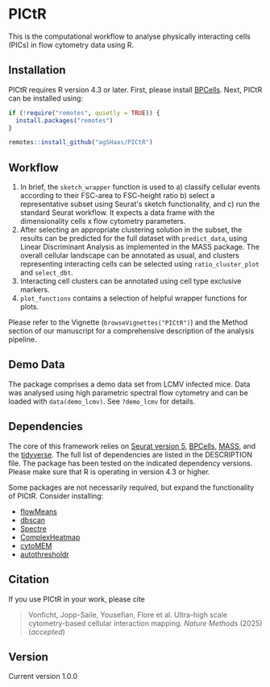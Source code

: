# PICtR

This is the computational workflow to analyse physically interacting cells (PICs) in flow cytometry data using R.  

## Installation

PICtR requires R version 4.3 or later. First, please install [BPCells](https://github.com/bnprks/BPCells). Next, PICtR can be installed using:


```R
if (!require("remotes", quietly = TRUE)) {
  install.packages("remotes")
}

remotes::install_github("agSHaas/PICtR")
```

## Workflow  
  
1. In brief, the `sketch_wrapper` function is used to
   a) classify cellular events according to their FSC-area to FSC-height ratio
   b) select a representative subset using Seurat's sketch functionality, and
   c) run the standard Seurat workflow.
   It expects a data frame with the dimensionality cells x flow cytometry parameters.  
2. After selecting an appropriate clustering solution in the subset, the results can be predicted for the full dataset with `predict_data`, using Linear Discriminant Analysis as implemented in the MASS package. The overall cellular landscape can be annotated as usual, and clusters representing interacting cells can be selected using `ratio_cluster_plot` and `select_dbt`.
3. Interacting cell clusters can be annotated using cell type exclusive markers. 
4. `plot_functions` contains a selection of helpful wrapper functions for plots.

Please refer to the Vignette (`browseVignettes("PICtR")`) and the Method section of our manuscript for a comprehensive description of the analysis pipeline. 

## Demo Data

The package comprises a demo data set from LCMV infected mice. Data was analysed using high parametric spectral flow cytometry and can be loaded with `data(demo_lcmv)`. See `?demo_lcmv` for details. 


## Dependencies

The core of this framework relies on [Seurat version 5](https://github.com/satijalab/seurat), [BPCells](https://github.com/bnprks/BPCells), [MASS](https://cran.r-project.org/web/packages/MASS/index.html), and the [tidyverse](https://www.tidyverse.org/). The full list of dependencies are listed in the DESCRIPTION file. The package has been tested on the indicated dependency versions. Please make sure that R is operating in version 4.3 or higher.

Some packages are not necessarily required, but expand the functionality of PICtR. Consider installing:

- [flowMeans](https://www.bioconductor.org/packages/release/bioc/html/flowMeans.html)  
- [dbscan](https://github.com/mhahsler/dbscan)  
- [Spectre](https://github.com/ImmuneDynamics/Spectre)
- [ComplexHeatmap](https://www.bioconductor.org/packages/release/bioc/html/ComplexHeatmap.html)  
- [cytoMEM](https://www.bioconductor.org/packages/release/bioc/html/cytoMEM.html)  
- [autothresholdr](https://github.com/rorynolan/autothresholdr)

## Citation

If you use PICtR in your work, please cite

> Vonficht, Jopp-Saile, Yousefian, Flore et al. Ultra-high scale cytometry-based cellular interaction mapping. _Nature Methods_ (2025) (_accepted_)


## Version 

Current version 1.0.0
